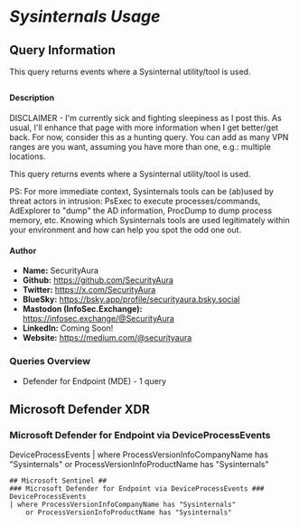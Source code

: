 # *Sysinternals Usage*

## Query Information

This query returns events where a Sysinternal utility/tool is used.

##

#### Description

DISCLAIMER - I'm currently sick and fighting sleepiness as I post this. As usual, I'll enhance that page with more information when I get better/get back. For now, consider this as a hunting query. You can add as many VPN ranges are you want, assuming you have more than one, e.g.: multiple locations.

This query returns events where a Sysinternal utility/tool is used.

PS: For more immediate context, Sysinternals tools can be (ab)used by threat actors in intrusion: PsExec to execute processes/commands, AdExplorer to "dump" the AD information, ProcDump to dump process memory, etc. Knowing which Sysinternals tools are used legitimately within your environment and how can help you spot the odd one out.

#### Author <Optional>
- **Name:** SecurityAura
- **Github:** https://github.com/SecurityAura
- **Twitter:** https://x.com/SecurityAura
- **BlueSky:** https://bsky.app/profile/securityaura.bsky.social
- **Mastodon (InfoSec.Exchange):** https://infosec.exchange/@SecurityAura
- **LinkedIn:** Coming Soon!
- **Website:** https://medium.com/@securityaura

### Queries Overview ###

- Defender for Endpoint (MDE) - 1 query

## Microsoft Defender XDR ##
### Microsoft Defender for Endpoint via DeviceProcessEvents ###
DeviceProcessEvents
| where ProcessVersionInfoCompanyName has "Sysinternals"
    or ProcessVersionInfoProductName has "Sysinternals"
```
## Microsoft Sentinel ##
### Microsoft Defender for Endpoint via DeviceProcessEvents ###
DeviceProcessEvents
| where ProcessVersionInfoCompanyName has "Sysinternals"
    or ProcessVersionInfoProductName has "Sysinternals"
